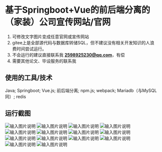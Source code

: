 # 基于Springboot+Vue的前后端分离的（家装）公司宣传网站/官网
1. 可修改文字图片变成任意官网或宣传网站
2. gitee上是全部源代码与数据库转储SQL，但不建议没有相关开发知识的人浪费时间尝试运行。
3. 不会运行的建议直接联系我 **2598925230@qq.com**，有偿
4. 需要其他论文、毕设服务的联系我

## 使用的工具/技术
Java; Springboot; Vue.js; 前后端分离; npm.js; webpack; Mariadb（与MySQL同）; redis

## 运行截图
![输入图片说明](pictures/1.png)
![输入图片说明](pictures/2.png)
![输入图片说明](pictures/3.png)
![输入图片说明](pictures/4.png)
![输入图片说明](pictures/5.png)
![输入图片说明](pictures/6.png)
![输入图片说明](pictures/7.png)
![输入图片说明](pictures/8.png)
![输入图片说明](pictures/9.png)
![输入图片说明](pictures/10.png)
![输入图片说明](pictures/11.png)
![输入图片说明](pictures/12.png)
![输入图片说明](pictures/14.png)
![输入图片说明](pictures/15.png)


